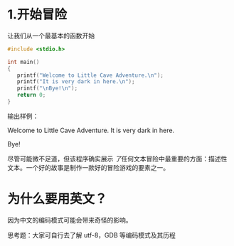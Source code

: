# 1.开始冒险

让我们从一个最基本的函数开始

```c
#include <stdio.h>

int main()
{
   printf("Welcome to Little Cave Adventure.\n");
   printf("It is very dark in here.\n");
   printf("\nBye!\n");
   return 0;
}
```

输出样例：

Welcome to Little Cave Adventure.
It is very dark in here.

Bye!

尽管可能微不足道，但该程序确实展示 <em>了</em>任何文本冒险中最重要的方面：描述性文本。一个好的故事是制作一款好的冒险游戏的要素之一。

# 为什么要用英文？

因为中文的编码模式可能会带来奇怪的影响。

思考题：大家可自行去了解 utf-8，GDB 等编码模式及其历程
